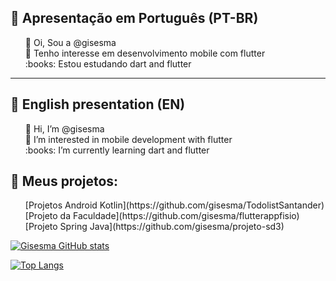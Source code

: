 ## :memo: Apresentação em Português (PT-BR)
<ul style="list-style-type:none">
<li>👋 Oi, Sou a @gisesma</li>
<li>👀 Tenho interesse em desenvolvimento mobile com flutter</li>
<li>:books: Estou estudando dart and flutter</li>
</ul>

-----------------------------------------------------------------------
## :memo: English presentation (EN)
<ul style="list-style-type:none">
<li>👋 Hi, I’m @gisesma</li>
<li>👀 I’m interested in mobile development with flutter</li>
<li>:books: I’m currently learning dart and flutter</li>
</ul>

<!---
gisesma/gisesma is a ✨ special ✨ repository because its `README.md` (this file) appears on your GitHub profile.
You can click the Preview link to take a look at your changes.
--->

## :pushpin: Meus projetos:
<ul style="list-style-type:none">
<li>[Projetos Android Kotlin](https://github.com/gisesma/TodolistSantander)</li>
<li>[Projeto da Faculdade](https://github.com/gisesma/flutterappfisio)</li>
<li>[Projeto Spring Java](https://github.com/gisesma/projeto-sd3)</li>
</ul>

[![Gisesma GitHub stats](https://github-readme-stats.vercel.app/api?username=gisesma&theme=vue&show_icons=true)](https://github.com/gisesma/github-readme-stats)

[![Top Langs](https://github-readme-stats.vercel.app/api/top-langs/?username=gisesma)](https://github.com/gisesma/github-readme-stats)



